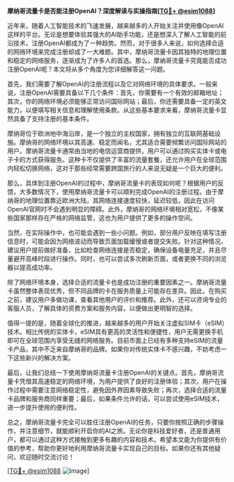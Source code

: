 **摩纳哥流量卡是否能注册OpenAI？深度解读与实操指南[[TG💪+ @esim1088](https://t.me/s/esim1088)]**

近年来，随着人工智能技术的飞速发展，越来越多的人开始关注并使用像OpenAI这样的平台。无论是想要体验其强大的AI助手功能，还是想深入了解人工智能的前沿技术，注册OpenAI都成为了一种趋势。然而，对于很多人来说，如何选择合适的网络环境来完成注册却成了一大难题。其中，摩纳哥流量卡因其独特的地理位置和稳定的网络服务，逐渐成为了许多人的首选。那么，摩纳哥流量卡究竟能否成功注册OpenAI呢？本文将从多个角度为您详细解答这一问题。

首先，我们需要了解OpenAI的注册流程以及它对网络环境的具体要求。一般来说，注册OpenAI需要具备以下几个条件：首先，你需要有一个有效的邮箱地址；其次，你的网络环境必须能够正常访问国际网站；最后，你还需要具备一定的英文能力，以便填写相关信息和理解使用条款。从这些基本要求来看，摩纳哥流量卡显然具备了支持注册的基本条件。

摩纳哥位于欧洲地中海沿岸，是一个独立的主权国家，拥有独立的互联网基础设施。摩纳哥的网络环境以其高速、稳定而闻名，尤其适合需要频繁访问国际网站的用户。摩纳哥流量卡通常由当地的电信运营商提供，用户可以通过购买实体卡或电子卡的方式获得服务。这种卡不仅提供了丰富的流量套餐，还允许用户在全球范围内轻松切换网络，这对于那些经常需要跨国旅行的人来说无疑是一个巨大的便利。

那么，具体到注册OpenAI的过程中，摩纳哥流量卡的表现如何呢？根据用户的反馈，大多数情况下，使用摩纳哥流量卡可以顺利完成OpenAI的注册过程。由于摩纳哥的地理位置靠近欧洲大陆，其网络连接速度较快，延迟较低，因此在访问OpenAI官网时不会遇到明显的障碍。此外，摩纳哥的网络环境相对宽松，不像某些国家那样存在严格的网络监管，这也为用户提供了更多的操作空间。

当然，在实际操作中，也可能会遇到一些小问题。例如，部分用户反映在填写注册信息时，可能会因为网络波动而导致页面加载缓慢或者提交失败。针对这种情况，建议用户提前做好准备，比如检查网络连接是否稳定，确保设备电量充足，并且尽量避开高峰时段进行操作。同时，也可以尝试多次刷新页面，或者更换不同的浏览器以提高成功率。

除了网络环境本身，选择合适的流量卡也是成功注册的重要因素之一。摩纳哥流量卡虽然整体表现优秀，但不同品牌的卡在服务质量上可能存在差异。因此，在购买之前，建议用户多做功课，查看其他用户的评价和推荐。此外，还可以咨询专业的客服人员，了解具体的资费方案和服务内容，以便做出更明智的选择。

值得一提的是，随着全球化的推进，越来越多的用户开始关注虚拟SIM卡（eSIM）技术。相比传统的实体卡，eSIM具有更高的灵活性和便捷性，用户无需更换手机即可在全球范围内享受无缝的网络服务。目前市面上已经有多种支持eSIM的流量卡产品，其中不乏来自摩纳哥的品牌。如果你对传统实体卡不感兴趣，不妨考虑一下这些新兴的解决方案。

最后，让我们总结一下使用摩纳哥流量卡注册OpenAI的关键点。首先，摩纳哥流量卡凭借其高速稳定的网络环境，为用户提供了良好的注册体验；其次，用户在操作过程中需要注意网络稳定性，避免因外界因素导致失败；再次，选择合适的流量卡品牌和服务商同样重要；最后，如果条件允许的话，可以尝试使用eSIM技术，进一步提升使用的便利性。

总之，摩纳哥流量卡完全可以胜任注册OpenAI的任务，只要你按照正确的步骤操作，并注意细节，就能顺利开启你的AI之旅。无论你是科技爱好者，还是普通用户，都可以通过这种方式接触到更多有趣的内容和技术。希望本文能为你提供有价值的参考，帮助你更好地利用摩纳哥流量卡实现自己的目标。如果你还有其他疑问，欢迎随时交流讨论！

[[TG💪+ @esim1088](https://t.me/s/esim1088) ![Image](https://i.postimg.cc/4NQfJmqS/Snipaste-2025-05-13-00-14-12.png)]